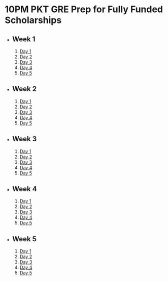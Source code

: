 # 10PM PKT GRE Prep for Fully Funded Scholarships

- ## Week 1

   1. [Day 1](https://www.facebook.com/iCodeguru/videos/1846096119254068)
   2. [Day 2](https://www.facebook.com/iCodeguru/videos/588586904143677)
   3. [Day 3](https://www.facebook.com/iCodeguru/videos/2523128037892957)
   4. [Day 4](https://www.facebook.com/iCodeguru/videos/921437620113273)
   5. [Day 5](https://www.facebook.com/iCodeguru/videos/617723177316408)

- ## Week 2

   1. [Day 1](https://www.facebook.com/iCodeguru/videos/1549451529059998)
   2. [Day 2](https://www.facebook.com/watch/?v=580233478244946)
   3. [Day 3](https://www.facebook.com/iCodeguru/videos/950215153748030)
   4. [Day 4](https://www.facebook.com/iCodeguru/videos/1688578362000314)
   5. [Day 5](https://www.facebook.com/iCodeguru/videos/489093020589451)

- ## Week 3

   1. [Day 1](https://www.facebook.com/iCodeguru/videos/1849757335769831)
   2. [Day 2](https://www.facebook.com/iCodeguru/videos/511933508130997)
   3. [Day 3](https://www.facebook.com/watch/?v=630843676142341)
   4. [Day 4]()
   5. [Day 5](https://www.facebook.com/iCodeguru/videos/915754277063218)

- ## Week 4

   1. [Day 1](https://www.facebook.com/watch/?v=1418783412428048)
   2. [Day 2](https://www.facebook.com/iCodeguru/videos/1155321225498070)
   3. [Day 3](https://www.facebook.com/iCodeguru/videos/583718421302930)
   4. [Day 4](https://www.facebook.com/watch/?v=1138236224409065)
   5. [Day 5](https://www.facebook.com/iCodeguru/videos/510146062105541)

- ## Week 5

   1. [Day 1](https://www.facebook.com/iCodeguru/videos/597509623101268)
   2. [Day 2](https://www.facebook.com/iCodeguru/videos/622883610682694)
   3. [Day 3](https://www.facebook.com/iCodeguru/videos/2135877623534202)
   4. [Day 4](https://www.facebook.com/iCodeguru/videos/558994537168379)
   5. [Day 5]()

<!-- - ## Week 

   1. [Day 1]()
   2. [Day 2]()
   3. [Day 3]()
   4. [Day 4]()
   5. [Day 5]() -->